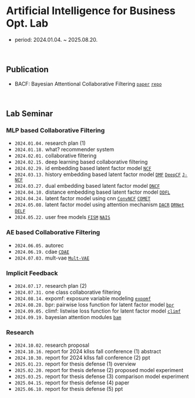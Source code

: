 # Artificial Intelligence for Business Opt. Lab

- period: 2024.01.04. ~ 2025.08.20.

</br>

## Publication

- BACF: Bayesian Attentional Collaborative Filtering [`paper`](https://doi.org/10.3390/app151910402) [`repo`]()

</br>

## Lab Seminar

### MLP based Collaborative Filtering

- `2024.01.04.` research plan (1)
- `2024.01.18.` what? recommender system
- `2024.02.01.` collaborative filtering
- `2024.02.15.` deep learning based collaborative filtering
- `2024.02.29.` id embedding based latent factor model [`NCF`](https://github.com/jayarnim/RS-NCF)
- `2024.03.13.` history embedding based latent factor model [`DMF`](https://github.com/jayarnim/RS-DMF) [`DeepCF`](https://github.com/jayarnim/RS-DeepCF) [`J-NCF`](https://github.com/jayarnim/RS-J-NCF)
- `2024.03.27.` dual embedding based latent factor model [`DNCF`](https://github.com/jayarnim/RS-DNCF)
- `2024.04.10.` distance embedding based latent factor model [`DDFL`](https://github.com/jayarnim/RS-DDFL)
- `2024.04.24.` latent factor model using cnn [`ConvNCF`](https://github.com/jayarnim/RS-ConvNCF) [`COMET`](https://github.com/jayarnim/RS-COMET)
- `2024.05.08.` latent factor model using attention mechanism [`DACR`](https://github.com/jayarnim/RS-DACR) [`DRNet`](https://github.com/jayarnim/RS-DRNet) [`DELF`](https://github.com/jayarnim/RS-DELF)
- `2024.05.22.` user free models [`FISM`](https://github.com/jayarnim/RS-FISM) [`NAIS`](https://github.com/jayarnim/RS-NAIS)

### AE based Collaborative Filtering

- `2024.06.05.` autorec
- `2024.06.19.` cdae [`CDAE`](https://github.com/jayarnim/RS-CDAE)
- `2024.07.03.` mult-vae [`Mult-VAE`](https://github.com/jayarnim/RS-Mult-VAE)

### Implicit Feedback

- `2024.07.17.` research plan (2)
- `2024.07.31.` one class collaborative filtering
- `2024.08.14.` expomf: exposure variable modeling [`expomf`](https://github.com/jayarnim/RS-ExpoMF)
- `2024.08.28.` bpr: pairwise loss function for latent factor model [`bpr`](https://github.com/jayarnim/RS-BPR)
- `2024.09.05.` climf: listwise loss function for latent factor model [`climf`](https://github.com/jayarnim/RS-CLiMF)
- `2024.09.19.` bayesian attention modules [`bam`](https://github.com/jayarnim/BAYES-BAM)

### Research

- `2024.10.02.` research proposal
- `2024.10.16.` report for 2024 kllss fall conference (1) abstract
- `2024.10.30.` report for 2024 kllss fall conference (2) ppt
- `2025.01.23.` report for thesis defense (1) overview
- `2025.02.20.` report for thesis defense (2) proposed model experiment
- `2025.03.25.` report for thesis defense (3) comparison model experiment
- `2025.04.15.` report for thesis defense (4) paper
- `2025.06.10.` report for thesis defense (5) ppt
